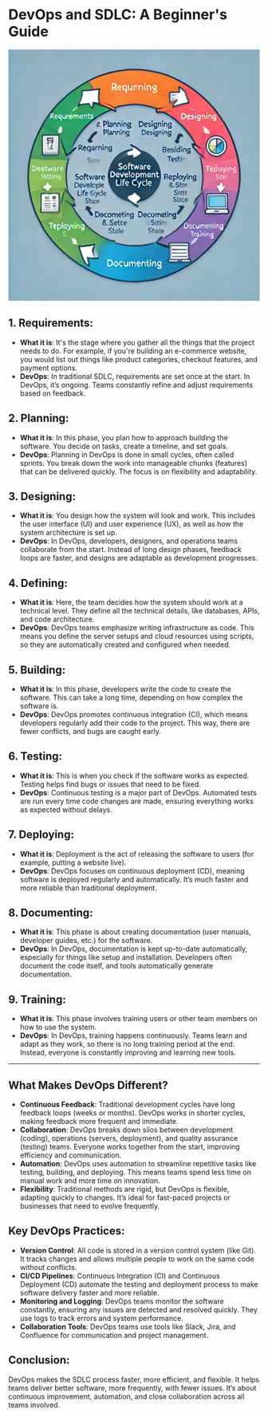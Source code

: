 # DevOps and SDLC: A Beginner's Guide
![alt text](image.png)
## 1. Requirements:
- **What it is**: It's the stage where you gather all the things that the project needs to do. For example, if you're building an e-commerce website, you would list out things like product categories, checkout features, and payment options.
- **DevOps**: In traditional SDLC, requirements are set once at the start. In DevOps, it’s ongoing. Teams constantly refine and adjust requirements based on feedback.

## 2. Planning:
- **What it is**: In this phase, you plan how to approach building the software. You decide on tasks, create a timeline, and set goals.
- **DevOps**: Planning in DevOps is done in small cycles, often called sprints. You break down the work into manageable chunks (features) that can be delivered quickly. The focus is on flexibility and adaptability.

## 3. Designing:
- **What it is**: You design how the system will look and work. This includes the user interface (UI) and user experience (UX), as well as how the system architecture is set up.
- **DevOps**: In DevOps, developers, designers, and operations teams collaborate from the start. Instead of long design phases, feedback loops are faster, and designs are adaptable as development progresses.

## 4. Defining:
- **What it is**: Here, the team decides how the system should work at a technical level. They define all the technical details, like databases, APIs, and code architecture.
- **DevOps**: DevOps teams emphasize writing infrastructure as code. This means you define the server setups and cloud resources using scripts, so they are automatically created and configured when needed.

## 5. Building:
- **What it is**: In this phase, developers write the code to create the software. This can take a long time, depending on how complex the software is.
- **DevOps**: DevOps promotes continuous integration (CI), which means developers regularly add their code to the project. This way, there are fewer conflicts, and bugs are caught early.

## 6. Testing:
- **What it is**: This is when you check if the software works as expected. Testing helps find bugs or issues that need to be fixed.
- **DevOps**: Continuous testing is a major part of DevOps. Automated tests are run every time code changes are made, ensuring everything works as expected without delays.

## 7. Deploying:
- **What it is**: Deployment is the act of releasing the software to users (for example, putting a website live).
- **DevOps**: DevOps focuses on continuous deployment (CD), meaning software is deployed regularly and automatically. It’s much faster and more reliable than traditional deployment.

## 8. Documenting:
- **What it is**: This phase is about creating documentation (user manuals, developer guides, etc.) for the software.
- **DevOps**: In DevOps, documentation is kept up-to-date automatically, especially for things like setup and installation. Developers often document the code itself, and tools automatically generate documentation.

## 9. Training:
- **What it is**: This phase involves training users or other team members on how to use the system.
- **DevOps**: In DevOps, training happens continuously. Teams learn and adapt as they work, so there is no long training period at the end. Instead, everyone is constantly improving and learning new tools.

---

## What Makes DevOps Different?
- **Continuous Feedback**: Traditional development cycles have long feedback loops (weeks or months). DevOps works in shorter cycles, making feedback more frequent and immediate.
- **Collaboration**: DevOps breaks down silos between development (coding), operations (servers, deployment), and quality assurance (testing) teams. Everyone works together from the start, improving efficiency and communication.
- **Automation**: DevOps uses automation to streamline repetitive tasks like testing, building, and deploying. This means teams spend less time on manual work and more time on innovation.
- **Flexibility**: Traditional methods are rigid, but DevOps is flexible, adapting quickly to changes. It’s ideal for fast-paced projects or businesses that need to evolve frequently.

## Key DevOps Practices:
- **Version Control**: All code is stored in a version control system (like Git). It tracks changes and allows multiple people to work on the same code without conflicts.
- **CI/CD Pipelines**: Continuous Integration (CI) and Continuous Deployment (CD) automate the testing and deployment process to make software delivery faster and more reliable.
- **Monitoring and Logging**: DevOps teams monitor the software constantly, ensuring any issues are detected and resolved quickly. They use logs to track errors and system performance.
- **Collaboration Tools**: DevOps teams use tools like Slack, Jira, and Confluence for communication and project management.

## Conclusion:
DevOps makes the SDLC process faster, more efficient, and flexible. It helps teams deliver better software, more frequently, with fewer issues. It’s about continuous improvement, automation, and close collaboration across all teams involved.
